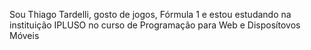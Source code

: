 Sou Thiago Tardelli, gosto de jogos, Fórmula 1 e estou estudando na instituição IPLUSO no curso de Programação para Web e Disposítovos Móveis
